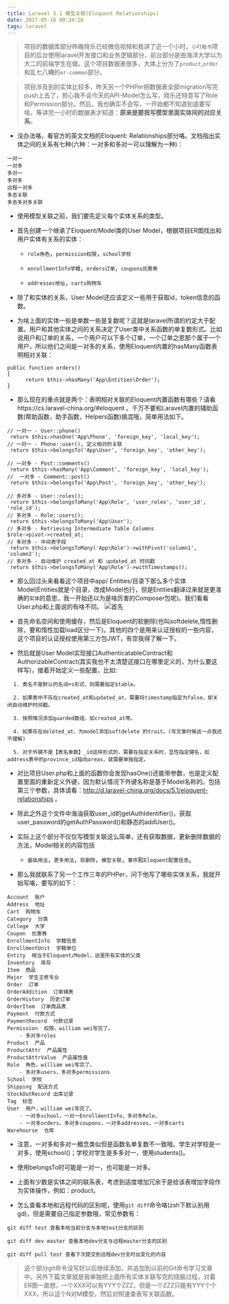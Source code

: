 ```yaml
---
title: Laravel 5.1 模型关联(Eloquent Relationships)
date: 2017-05-16 00:34:28
tags: laravel
---
```


> 项目的数据库部分昨晚晓乐已经微信视频和我讲了近一个小时，`小叮租书`项目的后台使用laravel开发接口和业务逻辑部分，前台部分是由海洋大学以为大二的前端学生在做。这个项目数据表很多，大体上分为了`product`,`order`和乱七八糟的`er-common`部分。

> 项目涉及到的实体比较多，昨天另一个PHPer把数据表全部migration写完push上去了，担心我不会今天的API-Model怎么写，晓乐还特意写了Role和Permission部分。然后，我也确实不会写，一开始都不知道到底要写啥，等讲完一小时的数据表才知道：**原来是要我写模型里面实体间的对应关系**。

<!-- more -->

- 没办法咯，看官方的英文文档的Eloquent: Relationships部分咯。文档指出实体之间的关系有七种(六种：一对多和多对一可以理解为一种)：

```
一对一
一对多
多对一
多对多
远程一对多
多态关联
多态多对多关联
```

- 使用模型关联之前，我们要先定义每个实体关系的类型。

- 首先创建一个继承了Eloquent/Model类的User Model，根据项目ER图找出和用户实体有关系的实体：

  - `role角色`，`permission权限`，`school学校`

  - `enrollmentInfo学籍`，`orders订单`，`coupons优惠券`

  - `addresses地址`，`carts购物车`

- 除了和实体的关系，User Model还应该定义一些用于获取id，token信息的函数。

- 为啥上面的实体一些是单数一些是复数呢？这就是laravel所谓的约定大于配置。用户和其他实体之间的关系决定了User类中关系函数的单复数形式。比如说用户和订单的关系，一个用户可以下多个订单，一个订单之恩那个属于一个用户，所以他们之间是一对多的关系，使用Eloquent内置的hasMany函数表明相对关联：
```
public function orders()
{
      return $this->hasMany('App\Entities\Order');
}
```

- 那么现在的重点就是两个：表明相对关联的Eloquent内置函数有哪些？请看https://cs.laravel-china.org/#eloquent 。千万不要和Laravel内置的辅助函数(帮助函数，助手函数，Helpers函数)搞混哦，简单用法如下。
```
// 一对一 - User::phone()
 return $this->hasOne('App\Phone', 'foreign_key', 'local_key');
// 一对一 - Phone::user(), 定义相对的关联
 return $this->belongsTo('App\User', 'foreign_key', 'other_key');

// 一对多 - Post::comments()
 return $this->hasMany('App\Comment', 'foreign_key', 'local_key');
//  一对多 - Comment::post()
 return $this->belongsTo('App\Post', 'foreign_key', 'other_key');

// 多对多 - User::roles();
 return $this->belongsToMany('App\Role', 'user_roles', 'user_id', 'role_id');
// 多对多 - Role::users();
 return $this->belongsToMany('App\User');
// 多对多 - Retrieving Intermediate Table Columns
$role->pivot->created_at;
// 多对多 - 中间表字段
 return $this->belongsToMany('App\Role')->withPivot('column1', 'column2');
// 多对多 - 自动维护 created_at 和 updated_at 时间戳
 return $this->belongsToMany('App\Role')->withTimestamps();
```

- 那么回过头来看看这个项目中app/ Entities/目录下那么多个实体Model(Entities就是个目录，改成Model也行，但是Entities翻译过来就是更准确的`实体`的意思，我一开始还以为是啥厉害的Composer包呢)。我们看看User.php和上面说的有啥不同。
![首先](http://upload-images.jianshu.io/upload_images/3995745-d20d4c221ba4aee0.png?imageMogr2/auto-orient/strip%7CimageView2/2/w/1240)

- 首先命名空间和使用缓存，然后是Eloquent的软删除(也叫softdelete,惰性删除，要和惰性加载load区分一下)。其他的四个是用来认证授权的一些内容，这个项目的认证授权使用第三方包JWT，有空我得了解一下。

- 然后就是User Model实现接口AuthenticatableContract和AuthorizableContract(其实我也不太清楚这接口在哪里定义的，为什么要这样写)，接着开始定义一些配置，比如:

```
  1. 表名不是默认的名词+s形式，则需要指定$table。

  2. 如果表中不存在created_at和updated_at，需要将timestamp指定为false，即关闭自动维护时间戳。

  3. 按照情况添加guarded数组，如created_at等。

  4. 如果存在deleted_at，为model添加softdelete 的trait。(写文章时候这一点我还不理解)

  5. 对于外键不是【表名单数】_id这样形式的，需要在指定关系时，显性指定键名，如address表中的province_id指向areas，就需要单独指定。
```

- 对比项目User.php和上面的函数你会发现hasOne()还能带参数，也是定义配置里面的重新定义外键，因为默认情况下外键名称是基于Model名称的。包括第三个参数，具体请看：http://d.laravel-china.org/docs/5.1/eloquent-relationships 。

- 除此之外这个文件中海油获取user_id的getAuthIdentifier()，获取user_password的getAuthPassword()和静态的addUser()。

- 实际上这个部分不仅仅写模型关联这么简单，还有获取数据，更新删除数据的方法，Model相关的内容包括

  - `基础用法`，`更多用法`，`软删除`，`模型关联`，`事件`和`Eloquent配置信息`。

- 那么我就联系了另一个工作三年的PHPer，问下他写了哪些实体关系，我就开始写咯，要写的如下：
```
Account  账户
Address  地址
Cart  购物车
Category  分类
College  大学
Coupon  优惠券
EnrollmentInfo  学籍信息
EnrollmentUnit  学籍单位
Entity  相当于Eloquent/Model，这里所有实体的父类
Inventory  库存
Item  商品
Major  学生主修专业
Order  订单
OrderAddition  订单辅表
OrderHistory  历史订单
OrderItem  订单商品表
Payment  付款方式
PaymentRecord  付款记录
Permission  权限，william wei写完了。
    - 多对多roles
Product  产品
ProductAttr  产品属性
ProductAttrValue  产品属性值
Role  角色，william wei写完了。
    - 多对多users，多对多permissions
School  学校
Shipping  配送方式
StockOutRecord 出库记录
Tag  标签
User  用户，william wei写完了。
    - 一对多school，一对一EnrollmentInfo，多对多Role，
    - 一对多orders，多对多coupons，一对多addresses，一对多carts
Warehourse  仓库
```

- 注意，一对多和多对一概念类似但是函数名单复数不一致哦。学生对学校是一对多，使用school()；学校对学生是多多对一，使用students()。

- 使用belongsTo时可能是一对一，也可能是一对多。

- 上面有少数是实体之间的联系表，考虑到适度增加冗余于是给该表增加字段作为实体操作，例如：product。

- 怎么查看本地和远程代码的区别呢，使用`git diff`命令咯(zsh下默认别用gd)，但是需要自己指定参数哦，常见参数有：
```
git diff test 查看本地当前分支与本地test分支的区别

git diff dev master 查看本地dev分支与远程master分支的区别

git diff pull test 查看下次提交到远程dev分支时出变化的内容
```

> 这个部分git命令没写好以后继续添加，并追加到以前的Git命令学习文章中。另外下篇文章就是我单独把上面所有实体关联写完的烧脑过程，对着ER图一直想，一个XXX可以有YYY个ZZZ，但是一个ZZZ只能有YYY个个XXX，所以这个N对M模型，然后对照速查表写关联函数。
